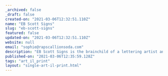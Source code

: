 ```yaml
---
_archived: false
_draft: false
created-on: "2021-03-06T12:32:51.110Z"
name: "EB Scott Signs"
slug: "eb-scott-signs"
featured: false
updated-on: "2021-03-06T12:32:51.110Z"
website: null
email: "sophie@rapscallionsoda.com"
description: "EB Scott Signs is the brainchild of a lettering artist and 1/4 of the Cobolt Collective, Eri Bradley-Scott.  a mural collective based in Glasgow. Erin specialises in hand painted lettering on a multitude of scales, from external signage to menus and brand logos. For updates on Erin's latest work follow her Instagram and contact directly via email to know more."
published-on: "2021-03-06T12:35:59.128Z"
tags: "art_il_print"
layout: "single-art-il-print.html"
---
```



